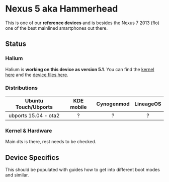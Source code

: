 # Nexus 5 aka Hammerhead

This is one of our **reference devices** and is besides the Nexus 7 2013 (flo) one of the best mainlined smartphones out there.

## Status

### Halium

Halium is **working on this device as version 5.1**. You can find the [kernel here](https://github.com/Halium/android_kernel_lge_hammerhead) and the [device files here](https://github.com/Halium/android_device_lge_hammerhead).

### Distributions

|Ubuntu Touch/Ubports|KDE mobile|Cynogenmod|LineageOS|
|:---:|:---:|:---:|:---:|
|ubports 15.04 - ota2|?|?|?|

### Kernel & Hardware

Main dts is there, rest needs to be checked.


## Device Specifics

This should be populated with guides how to get into different boot modes and similar.
